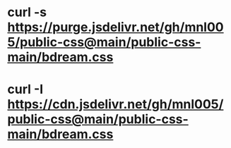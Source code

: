 <script>
if(!window.__passive_patch){
  window.__passive_patch=1;
  const T=new Set(['touchstart','touchmove','wheel','mousewheel']);
  const _add=EventTarget.prototype.addEventListener;
  EventTarget.prototype.addEventListener=function(type,fn,opts){
    if(T.has(type)){
      if(opts==null) opts={passive:true};
      else if(typeof opts==='boolean') opts={capture:opts,passive:true};
      else if(opts.passive==null) opts={...opts,passive:true};
    }
    return _add.call(this,type,fn,opts);
  };
}
</script>

<meta name="viewport" content="width=device-width, initial-scale=1, viewport-fit=cover">
<meta name="format-detection" content="telephone=no, email=no, address=no">
<meta name="apple-mobile-web-app-capable" content="yes">
<meta name="mobile-web-app-capable" content="yes">
<link rel="stylesheet" href="https://cdn.jsdelivr.net/gh/mnl005/public-css@main/public-css-main/bdream.css">
<script src="https://cdn.jsdelivr.net/gh/mnl005/public-css@main/public-css-main/bdream.js"></script>  

# curl -s https://purge.jsdelivr.net/gh/mnl005/public-css@main/public-css-main/bdream.css
# curl -I https://cdn.jsdelivr.net/gh/mnl005/public-css@main/public-css-main/bdream.css 
